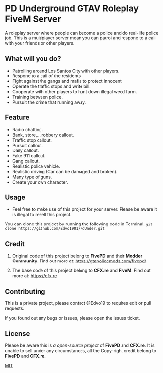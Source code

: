 # PD Underground GTAV Roleplay FiveM Server
A roleplay server where people can become a police and do real-life police job. This is a multiplayer server mean you can patrol and respone to a call with your friends or other players.

## What will you do?
- Patrolling around Los Santos City with other players.
- Respone to a call of the residents.
- Fight against the gangs and mafia to protect innocent.
- Operate the traffic stops and write bill.
- Cooperate with other players to hunt down illegal weed farm.
- Training between police.
- Pursuit the crime that running away.

## Feature
- Radio chatting.
- Bank, store,... robbery callout.
- Traffic stop callout.
- Pursuit callout.
- Daily callout.
- Fake 911 callout.
- Gang callout.
- Realistic police vehicle.
- Realistic driving (Car can be damaged and broken).
- Many type of guns.
- Create your own character.

## Usage
- Feel free to make use of this project for your server. Please be aware it is illegal to resell this project.

You can clone this project by running the following code in Terminal.
```git clone https://github.com/Edvo1901/PdUnder.git```

## Credit
1. Original code of this project belong to **FivePD** and their **Modder Community**. Find out more at: https://gtapolicemods.com/fivepd/

2. The base code of this project belong to **CFX.re** and **FiveM**. Find out more at: https://cfx.re

## Contributing
This is a private project, please contact @Edvo19 to requires edit or pull requests. 

If you found out any bugs or issues, please open the issues ticket.

## License
Please be aware this is *a open-source project* of **FivePD** and **CFX.re**. It is unable to sell under any circumstances, all the Copy-right credit belong to **FivePD** and **CFX.re**.

[MIT](https://choosealicense.com/licenses/mit/)
